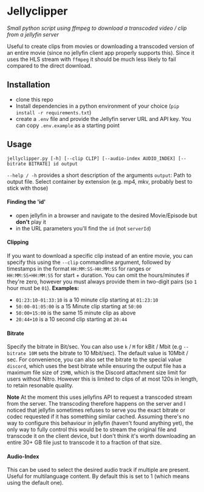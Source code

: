 # Jellyclipper
*Small python script using ffmpeg to download a transcoded video / clip from a jellyfin server*

Useful to create clips from movies or downloading a transcoded version of an entire movie (since no jellyfin client app properly supports this). Since it uses the HLS stream with `ffmpeg` it should be much less likely to fail compared to the direct download.

## Installation
- clone this repo
- Install dependencies in a python environment of your choice (`pip install -r requirements.txt`)
- create a `.env` file and provide the Jellyfin server URL and API key.
You can copy `.env.example` as a starting point

## Usage

`jellyclipper.py [-h] [--clip CLIP] [--audio-index AUDIO_INDEX] [--bitrate BITRATE] id output`

`--help / -h` provides a short description of the arguments
`output`: Path to output file. Select container by extension (e.g. mp4, mkv, probably best to stick with those)

#### Finding the 'id'
- open jellyfin in a browser and navigate to the desired Movie/Episode but **don't** play it
- in the URL parameters you'll find the `id` (not `serverId`)

#### Clipping
If you want to download a specific clip instead of an entire movie, you can specify this using the `--clip` commandline argument, followed by timestamps in the format `HH:MM:SS-HH:MM:SS` for ranges or `HH:MM:SS+HH:MM:SS` for start + duration. You can omit the hours/minutes if they're zero, however you must always provide them in two-digit pairs (so `1` hour must be `01`).
**Examples:**
- `01:23:10-01:33:10` is a 10 minute clip starting at `01:23:10`
- `50:00-01:05:00` is a 15 Minute clip starting at `50:00`
- `50:00+15:00` is the same 15 minute clip as above
- `20:44+10` is a 10 second clip starting at `20:44`

#### Bitrate
Specify the bitrate in Bit/sec. You can also use `k` / `M` for kBit / Mbit (e.g `--bitrate 10M` sets the bitrate to 10 Mbit/sec). The default value is 10Mbit / sec.
For convenience, you can also set the bitrate to the special value `discord`, which uses the best bitrate while ensuring the output file has a maximum file size of `25MB`, which is the Discord attachment size limit for users without Nitro. However this is limited to clips of at most 120s in length, to retain resonable quality.

**Note** 
At the moment this uses jellyfins API to request a transcoded stream from the server. The transcoding therefore happens on the server and I noticed that jellyfin sometimes refuses to serve you the exact bitrate or codec requested if it has something similar cached.
Assuming there's no way to configure this behaviour in jellyfin (haven't found anything yet), the only way to fully control this would be to stream the original file and transcode it on the client device, but I don't think it's worth downloading an entire 30+ GB file just to transcode it to a fraction of that size.

#### Audio-Index
This can be used to select the desired audio track if multiple are present. Useful for multilanguage content. By default this is set to 1 (which means using the default one).